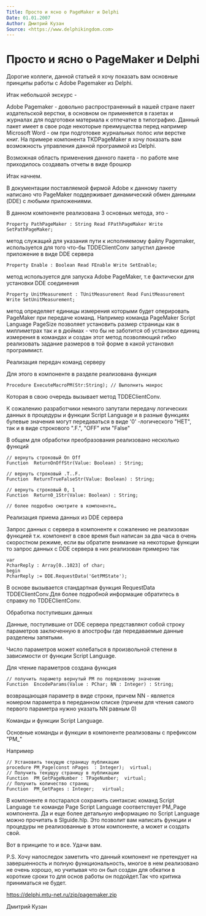 ```yaml
---
Title: Просто и ясно о PageMaker и Delphi
Date: 01.01.2007
Author: Дмитрий Кузан
Source: <https://www.delphikingdom.com>
---
```



Просто и ясно о PageMaker и Delphi
==================================

Дорогие коллеги, данной статьей я хочу показать вам основные принципы
работы с Adobe Pagemaker из Delphi.

Итак небольшой экскурс -

Adobe Pagemaker - довольно распространенный в нашей стране пакет
издательской верстки, в основном он применяется в газетах и журналах для
подготовки материала к отпечатке в типографию. Данный пакет имеет в свое
роде некоторые преимущества перед например Microsoft Word - ом при
подготовке журнальных полос или верстке книг. На примере компонента
TKDPageMaker я хочу показать вам возможность управления данной
программой из Delphi.

Возможная область применения данного пакета - по работе мне приходилось
создавать отчеты в виде брошюр

Итак начнем.

В документации поставляемой фирмой Adobe к данному пакету написано что
PageMaker поддерживает динамический обмен данными (DDE) с любыми
приложениями.

В данном компоненте реализована 3 основных метода, это -

    Property PathPageMaker : String Read FPathPageMaker Write SetPathPageMaker;

метод служащий для указания пути к исполняемому файлу Pagemaker,
используется для того что-бы TDDEClientConv запустил данное приложение в
виде DDE сервера

    Property Enable : Boolean Read FEnable Write SetEnable; 

метод используется для запуска Adobe PageMaker, т.е фактически для
установки DDE соединения

    Property UnitMeasurement : TUnitMeasurement Read FunitMeasurement Write SetUnitMeasurement; 

метод определяет единицы измерения которыми будет оперировать PageMaker
при передаче команд. Например команда PageMaker Script Language PageSize
позволяет установить размер страницы как в миллиметрах так и в дюймах -
что бы не заботится об установки единиц измерения в командах и создан
этот метод позволяющий гибко реализовать задание размеров в той форме в
какой установил программист.

Реализация передач команд серверу

Для этого в компоненте в разделе реализована функция

    Procedure ExecuteMacroPM(Str:String); // Выполнить макрос

Которая в свою очередь вызывает метод TDDEClientConv.

К сожалению разработчики немного запутали передачу логических данных в
процедуры и функции Script Language и в разные функциях булевые значения
могут передаваться в виде \'0\' -логического "НЕТ", так и в виде
строкового ".F.", "OFF" или "False"

В общем для обработки преобразования реализовано несколько функций

    // вернуть строковый On Off
    Function  ReturnOnOffStr(Value: Boolean) : String;
     
    // вернуть строковый .T..F.
    Function  ReturnTrueFalseStr(Value: Boolean) : String;
     
    // вернуть строковый 0, 1
    Function  Return0_1Str(Value: Boolean) : String; 
     
    // более подробно смотрите в компоненте…

Реализация приема данных из DDE сервера

Запрос данных с сервера в компоненте к сожалению не реализован функцией
т.к. компонент в свое время был написан за два часа в очень скоростном
режиме, если вы обратите внимание на некоторые функции то запрос данных
с DDE сервера в них реализован примерно так

    var
    PcharReply : Array[0..1023] of char;
    begin
    PcharReply := DDE.RequestData('GetPMState');

В основе вызывается стандартная функция RequestData TDDEClientConv.Для
более подробной информацие обратитесь в справку по TDDEClientConv.

Обработка поступивших данных

Данные, поступившие от DDE сервера представляют собой строку параметров
заключенную в апострофы где передаваемые данные разделены запятыми.

Число параметров может колебаться в произвольной степени в зависимости
от функции Script Language.

Для чтение параметров создана функция

    // получить параметр вернутый PM по порядковому значению
    Function  EncodeParams(Value : PChar; NN : Integer) : String;

возвращающая параметр в виде строки, причем NN - является номером
параметра в переданном списке (причем для чтения самого первого
параметра нужно указать NN равным 0)

Команды и функции Script Language.

Основные команды и функции в компоненте реализованы с префиксом
"PM\_"

Например

    // Установить текущую страницу публикации
    procedure PM_Page(const nPages  : Integer);  virtual;
    // Получить текущуу страницу в публикации
    Function  PM_GetPageNumber : TPageNumber;  virtual;
    // Получить количество страниц
    Function  PM_GetPages : Integer;   virtual;

В компоненте я постарался сохранить синтаксис команд Script Language т.е
команде Page Script Language соответствует PM\_Page компонента. Да и еще
более детальную информацию по Script Language можно прочитать в
Slguide.hlp. Это позволит вам написать функции и процедуры не
реализованные в этом компоненте, а может и создать свой.

Вот в принципе то и все. Удачи вам.

P.S. Хочу напоследок заметить что данный компонент не претендует на
завершенность и полную функциональность, многое в нем реализовано не
очень хорошо, но учитывая что он был создан для обкатки в короткие
сроки то для основ работы он подойдет.Так что критика приниматься не
будет.

<https://delphi.mtu-net.ru/zip/pagemaker.zip>

Дмитрий Кузан

